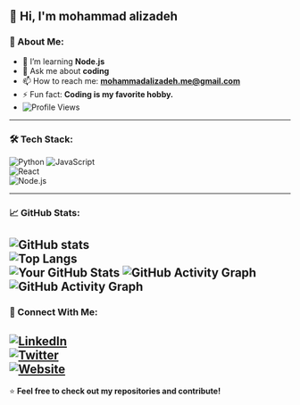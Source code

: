 ## 👋 Hi, I'm mohammad alizadeh

### 🚀 About Me:
- 🌱 I’m learning **Node.js**
- 💬 Ask me about **coding**  
- 📫 How to reach me: **mohammadalizadeh.me@gmail.com**  
- ⚡ Fun fact: **Coding is my favorite hobby.**
- ![Profile Views](https://komarev.com/ghpvc/?username=AliDev&color=blue)

<!-- 🤝 I’m looking to collaborate on **[Projects or Fields You Want to Contribute To]**  -->
<!-- 🔭 I’m currently working on **[Your Project or Area]**  -->
---

### 🛠 Tech Stack:
![Python](https://img.shields.io/badge/Python-3776AB?style=for-the-badge&logo=python&logoColor=white)
![JavaScript](https://img.shields.io/badge/JavaScript-F7DF1E?style=for-the-badge&logo=javascript&logoColor=black)  
![React](https://img.shields.io/badge/React-61DAFB?style=for-the-badge&logo=react&logoColor=black)  
![Node.js](https://img.shields.io/badge/Node.js-339933?style=for-the-badge&logo=nodedotjs&logoColor=white)  

---

### 📈 GitHub Stats:
![GitHub stats](https://github-readme-stats.vercel.app/api?username=mohammad-alizad3h&show_icons=true&theme=radical)  
![Top Langs](https://github-readme-stats.vercel.app/api/top-langs/?username=mohammad-alizad3h&layout=compact&theme=radical)  
![Your GitHub Stats](https://github-readme-stats.vercel.app/api?username=mohammad-alizad3h&show_icons=true&theme=dark)
![GitHub Activity Graph](https://github-readme-activity-graph.vercel.app/graph?username=mohammad-alizad3h&theme=github-dark)
![GitHub Activity Graph](https://github-readme-activity-graph.vercel.app/graph?username=mohammad-alizad3h&theme=github-dark)
---

### 🔗 Connect With Me:
[![LinkedIn](https://img.shields.io/badge/LinkedIn-0077B5?style=for-the-badge&logo=linkedin&logoColor=white)](https://linkedin.com/in/yourprofile)  
[![Twitter](https://img.shields.io/badge/Twitter-1DA1F2?style=for-the-badge&logo=twitter&logoColor=white)](https://twitter.com/yourprofile)  
[![Website](https://img.shields.io/badge/Website-000000?style=for-the-badge&logo=google-chrome&logoColor=white)](https://yourwebsite.com)  
---

⭐ **Feel free to check out my repositories and contribute!**  
